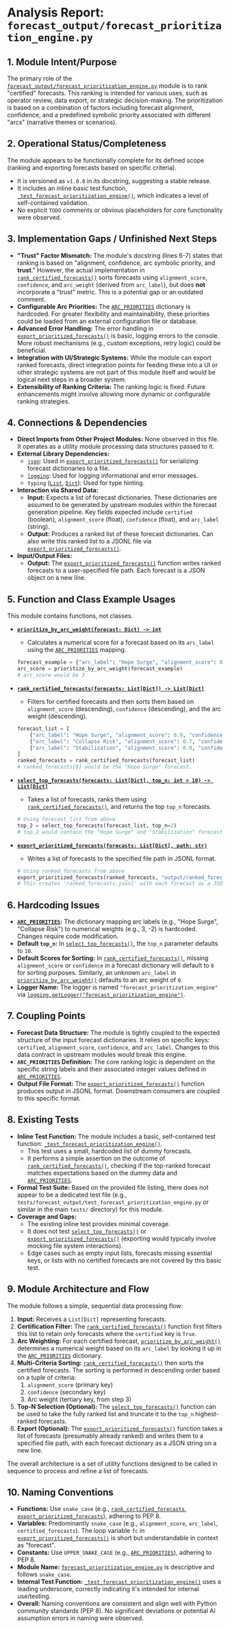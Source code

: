 # Analysis Report: `forecast_output/forecast_prioritization_engine.py`

## 1. Module Intent/Purpose

The primary role of the [`forecast_output/forecast_prioritization_engine.py`](forecast_output/forecast_prioritization_engine.py:1) module is to rank "certified" forecasts. This ranking is intended for various uses, such as operator review, data export, or strategic decision-making. The prioritization is based on a combination of factors including forecast alignment, confidence, and a predefined symbolic priority associated with different "arcs" (narrative themes or scenarios).

## 2. Operational Status/Completeness

The module appears to be functionally complete for its defined scope (ranking and exporting forecasts based on specific criteria).
- It is versioned as `v1.0.0` in its docstring, suggesting a stable release.
- It includes an inline basic test function, [`_test_forecast_prioritization_engine()`](forecast_output/forecast_prioritization_engine.py:97), which indicates a level of self-contained validation.
- No explicit `TODO` comments or obvious placeholders for core functionality were observed.

## 3. Implementation Gaps / Unfinished Next Steps

*   **"Trust" Factor Mismatch:** The module's docstring (lines 6-7) states that ranking is based on "alignment, confidence, arc symbolic priority, and **trust**." However, the actual implementation in [`rank_certified_forecasts()`](forecast_output/forecast_prioritization_engine.py:44) sorts forecasts using `alignment_score`, `confidence`, and `arc_weight` (derived from `arc_label`), but does **not** incorporate a "trust" metric. This is a potential gap or an outdated comment.
*   **Configurable Arc Priorities:** The [`ARC_PRIORITIES`](forecast_output/forecast_prioritization_engine.py:18) dictionary is hardcoded. For greater flexibility and maintainability, these priorities could be loaded from an external configuration file or database.
*   **Advanced Error Handling:** The error handling in [`export_prioritized_forecasts()`](forecast_output/forecast_prioritization_engine.py:77) is basic, logging errors to the console. More robust mechanisms (e.g., custom exceptions, retry logic) could be beneficial.
*   **Integration with UI/Strategic Systems:** While the module can export ranked forecasts, direct integration points for feeding these into a UI or other strategic systems are not part of this module itself and would be logical next steps in a broader system.
*   **Extensibility of Ranking Criteria:** The ranking logic is fixed. Future enhancements might involve allowing more dynamic or configurable ranking strategies.

## 4. Connections & Dependencies

*   **Direct Imports from Other Project Modules:** None observed in this file. It operates as a utility module processing data structures passed to it.
*   **External Library Dependencies:**
    *   [`json`](https://docs.python.org/3/library/json.html): Used in [`export_prioritized_forecasts()`](forecast_output/forecast_prioritization_engine.py:77) for serializing forecast dictionaries to a file.
    *   [`logging`](https://docs.python.org/3/library/logging.html): Used for logging informational and error messages.
    *   `typing` ([`List`](https://docs.python.org/3/library/typing.html#typing.List), [`Dict`](https://docs.python.org/3/library/typing.html#typing.Dict)): Used for type hinting.
*   **Interaction via Shared Data:**
    *   **Input:** Expects a list of forecast dictionaries. These dictionaries are assumed to be generated by upstream modules within the forecast generation pipeline. Key fields expected include `certified` (boolean), `alignment_score` (float), `confidence` (float), and `arc_label` (string).
    *   **Output:** Produces a ranked list of these forecast dictionaries. Can also write this ranked list to a JSONL file via [`export_prioritized_forecasts()`](forecast_output/forecast_prioritization_engine.py:77).
*   **Input/Output Files:**
    *   **Output:** The [`export_prioritized_forecasts()`](forecast_output/forecast_prioritization_engine.py:77) function writes ranked forecasts to a user-specified file path. Each forecast is a JSON object on a new line.

## 5. Function and Class Example Usages

This module contains functions, not classes.

*   **[`prioritize_by_arc_weight(forecast: Dict) -> int`](forecast_output/forecast_prioritization_engine.py:30)**
    *   Calculates a numerical score for a forecast based on its `arc_label` using the [`ARC_PRIORITIES`](forecast_output/forecast_prioritization_engine.py:18) mapping.
    ```python
    forecast_example = {"arc_label": "Hope Surge", "alignment_score": 0.9, "confidence": 0.8, "certified": True}
    arc_score = prioritize_by_arc_weight(forecast_example)
    # arc_score would be 3
    ```

*   **[`rank_certified_forecasts(forecasts: List[Dict]) -> List[Dict]`](forecast_output/forecast_prioritization_engine.py:44)**
    *   Filters for certified forecasts and then sorts them based on `alignment_score` (descending), `confidence` (descending), and the arc weight (descending).
    ```python
    forecast_list = [
        {"arc_label": "Hope Surge", "alignment_score": 0.9, "confidence": 0.8, "certified": True},
        {"arc_label": "Collapse Risk", "alignment_score": 0.7, "confidence": 0.6, "certified": True},
        {"arc_label": "Stabilization", "alignment_score": 0.9, "confidence": 0.7, "certified": True}
    ]
    ranked_forecasts = rank_certified_forecasts(forecast_list)
    # ranked_forecasts[0] would be the "Hope Surge" forecast.
    ```

*   **[`select_top_forecasts(forecasts: List[Dict], top_n: int = 10) -> List[Dict]`](forecast_output/forecast_prioritization_engine.py:62)**
    *   Takes a list of forecasts, ranks them using [`rank_certified_forecasts()`](forecast_output/forecast_prioritization_engine.py:44), and returns the top `top_n` forecasts.
    ```python
    # Using forecast_list from above
    top_2 = select_top_forecasts(forecast_list, top_n=2)
    # top_2 would contain the "Hope Surge" and "Stabilization" forecasts.
    ```

*   **[`export_prioritized_forecasts(forecasts: List[Dict], path: str)`](forecast_output/forecast_prioritization_engine.py:77)**
    *   Writes a list of forecasts to the specified file path in JSONL format.
    ```python
    # Using ranked_forecasts from above
    export_prioritized_forecasts(ranked_forecasts, "output/ranked_forecasts.jsonl")
    # This creates 'ranked_forecasts.jsonl' with each forecast as a JSON line.
    ```

## 6. Hardcoding Issues

*   **[`ARC_PRIORITIES`](forecast_output/forecast_prioritization_engine.py:18):** The dictionary mapping arc labels (e.g., "Hope Surge", "Collapse Risk") to numerical weights (e.g., 3, -2) is hardcoded. Changes require code modification.
*   **Default `top_n`:** In [`select_top_forecasts()`](forecast_output/forecast_prioritization_engine.py:62), the `top_n` parameter defaults to `10`.
*   **Default Scores for Sorting:** In [`rank_certified_forecasts()`](forecast_output/forecast_prioritization_engine.py:44), missing `alignment_score` or `confidence` in a forecast dictionary will default to `0` for sorting purposes. Similarly, an unknown `arc_label` in [`prioritize_by_arc_weight()`](forecast_output/forecast_prioritization_engine.py:30) defaults to an arc weight of `0`.
*   **Logger Name:** The logger is named `"forecast_prioritization_engine"` via [`logging.getLogger("forecast_prioritization_engine")`](forecast_output/forecast_prioritization_engine.py:26).

## 7. Coupling Points

*   **Forecast Data Structure:** The module is tightly coupled to the expected structure of the input forecast dictionaries. It relies on specific keys: `certified`, `alignment_score`, `confidence`, and `arc_label`. Changes to this data contract in upstream modules would break this engine.
*   **`ARC_PRIORITIES` Definition:** The core ranking logic is dependent on the specific string labels and their associated integer values defined in [`ARC_PRIORITIES`](forecast_output/forecast_prioritization_engine.py:18).
*   **Output File Format:** The [`export_prioritized_forecasts()`](forecast_output/forecast_prioritization_engine.py:77) function produces output in JSONL format. Downstream consumers are coupled to this specific format.

## 8. Existing Tests

*   **Inline Test Function:** The module includes a basic, self-contained test function: [`_test_forecast_prioritization_engine()`](forecast_output/forecast_prioritization_engine.py:97).
    *   This test uses a small, hardcoded list of dummy forecasts.
    *   It performs a simple assertion on the outcome of [`rank_certified_forecasts()`](forecast_output/forecast_prioritization_engine.py:44), checking if the top-ranked forecast matches expectations based on the dummy data and [`ARC_PRIORITIES`](forecast_output/forecast_prioritization_engine.py:18).
*   **Formal Test Suite:** Based on the provided file listing, there does not appear to be a dedicated test file (e.g., `tests/forecast_output/test_forecast_prioritization_engine.py` or similar in the main `tests/` directory) for this module.
*   **Coverage and Gaps:**
    *   The existing inline test provides minimal coverage.
    *   It does not test [`select_top_forecasts()`](forecast_output/forecast_prioritization_engine.py:62) or [`export_prioritized_forecasts()`](forecast_output/forecast_prioritization_engine.py:77) (exporting would typically involve mocking file system interactions).
    *   Edge cases such as empty input lists, forecasts missing essential keys, or lists with no certified forecasts are not covered by this basic test.

## 9. Module Architecture and Flow

The module follows a simple, sequential data processing flow:

1.  **Input:** Receives a `List[Dict]` representing forecasts.
2.  **Certification Filter:** The [`rank_certified_forecasts()`](forecast_output/forecast_prioritization_engine.py:44) function first filters this list to retain only forecasts where the `certified` key is `True`.
3.  **Arc Weighting:** For each certified forecast, [`prioritize_by_arc_weight()`](forecast_output/forecast_prioritization_engine.py:30) determines a numerical weight based on its `arc_label` by looking it up in the [`ARC_PRIORITIES`](forecast_output/forecast_prioritization_engine.py:18) dictionary.
4.  **Multi-Criteria Sorting:** [`rank_certified_forecasts()`](forecast_output/forecast_prioritization_engine.py:44) then sorts the certified forecasts. The sorting is performed in descending order based on a tuple of criteria:
    1.  `alignment_score` (primary key)
    2.  `confidence` (secondary key)
    3.  Arc weight (tertiary key, from step 3)
5.  **Top-N Selection (Optional):** The [`select_top_forecasts()`](forecast_output/forecast_prioritization_engine.py:62) function can be used to take the fully ranked list and truncate it to the `top_n` highest-ranked forecasts.
6.  **Export (Optional):** The [`export_prioritized_forecasts()`](forecast_output/forecast_prioritization_engine.py:77) function takes a list of forecasts (presumably already ranked) and writes them to a specified file path, with each forecast dictionary as a JSON string on a new line.

The overall architecture is a set of utility functions designed to be called in sequence to process and refine a list of forecasts.

## 10. Naming Conventions

*   **Functions:** Use `snake_case` (e.g., [`rank_certified_forecasts`](forecast_output/forecast_prioritization_engine.py:44), [`export_prioritized_forecasts`](forecast_output/forecast_prioritization_engine.py:77)), adhering to PEP 8.
*   **Variables:** Predominantly `snake_case` (e.g., `alignment_score`, `arc_label`, `certified_forecasts`). The loop variable `fc` in [`export_prioritized_forecasts()`](forecast_output/forecast_prioritization_engine.py:90) is short but understandable in context as "forecast".
*   **Constants:** Use `UPPER_SNAKE_CASE` (e.g., [`ARC_PRIORITIES`](forecast_output/forecast_prioritization_engine.py:18)), adhering to PEP 8.
*   **Module Name:** [`forecast_prioritization_engine.py`](forecast_output/forecast_prioritization_engine.py:1) is descriptive and follows `snake_case`.
*   **Internal Test Function:** [`_test_forecast_prioritization_engine()`](forecast_output/forecast_prioritization_engine.py:97) uses a leading underscore, correctly indicating it's intended for internal use/testing.
*   **Overall:** Naming conventions are consistent and align well with Python community standards (PEP 8). No significant deviations or potential AI assumption errors in naming were observed.